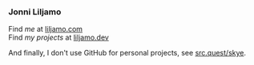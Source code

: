 ### Jonni Liljamo

Find _me_ at [liljamo.com](https://liljamo.com/) \
Find _my projects_ at [liljamo.dev](https://liljamo.dev/)

And finally, I don't use GitHub for personal projects, see [src.quest/skye](https://src.quest/skye).
